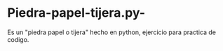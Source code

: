 # Piedra-papel-tijera.py-
Es un "piedra papel o tijera" hecho en python, ejercicio para practica de codigo. 
